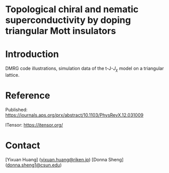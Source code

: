 # Topological chiral and nematic superconductivity by doping triangular Mott insulators

# Introduction
DMRG code illustrations, simulation data of the t-J-$J_{\chi }$ model on a triangular lattice.

# Reference
Published: https://journals.aps.org/prx/abstract/10.1103/PhysRevX.12.031009

ITensor: https://itensor.org/

# Contact
[Yixuan Huang] (yixuan.huang@riken.jp)
[Donna Sheng] (donna.sheng1@csun.edu)
